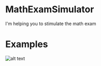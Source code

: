 # MathExamSimulator
I'm helping you to stimulate the math exam

# Examples
![alt text](https://i.imgur.com/LjZmp2m.jpg)
